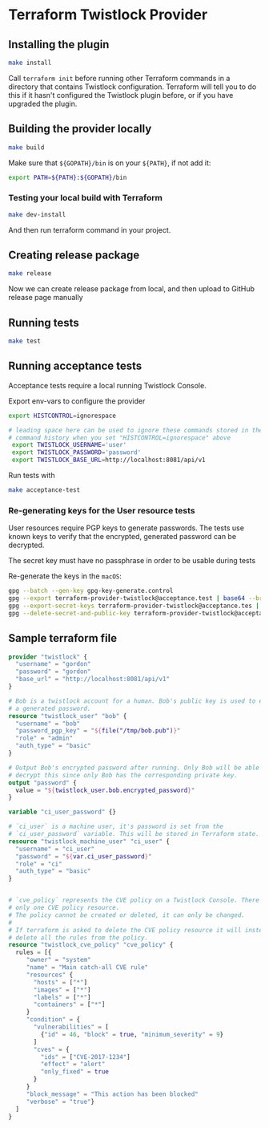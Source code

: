 # Terraform Twistlock Provider

## Installing the plugin

```bash
make install
```

Call `terraform init` before running other Terraform commands in a directory
that contains Twistlock configuration. Terraform will tell you to do this if it
hasn't configured the Twistlock plugin before, or if you have upgraded the
plugin.

## Building the provider locally

```bash
make build
```

Make sure that `${GOPATH}/bin` is on your `${PATH}`, if not add it:

```bash
export PATH=${PATH}:${GOPATH}/bin
```

### Testing your local build with Terraform

```bash
make dev-install
```

And then run terraform command in your project.

## Creating release package

```bash
make release
```

Now we can create release package from local, and then upload to GitHub
release page manually

## Running tests

```bash
make test
```

## Running acceptance tests

Acceptance tests require a local running Twistlock Console.

Export env-vars to configure the provider

```bash
export HISTCONTROL=ignorespace

# leading space here can be used to ignore these commands stored in the shell
# command history when you set "HISTCONTROL=ignorespace" above
 export TWISTLOCK_USERNAME='user'
 export TWISTLOCK_PASSWORD='password'
 export TWISTLOCK_BASE_URL=http://localhost:8081/api/v1
```

Run tests with

```bash
make acceptance-test
```

### Re-generating keys for the User resource tests

User resources require PGP keys to generate passwords. The tests use known keys
to verify that the encrypted, generated password can be decrypted.

The secret key must have no passphrase in order to be usable during tests

Re-generate the keys in the `macOS`:

```bash
gpg --batch --gen-key gpg-key-generate.control
gpg --export terraform-provider-twistlock@acceptance.test | base64 --break=76 > twistlock/testdata/test-gpg-keys/terraform.pub
gpg --export-secret-keys terraform-provider-twistlock@acceptance.tes | base64 --break=76 > twistlock/testdata/test-gpg-keys/terraform.priv
gpg --delete-secret-and-public-key terraform-provider-twistlock@acceptance.test
```

## Sample terraform file

```terraform
provider "twistlock" {
  "username" = "gordon"
  "password" = "gordon"
  "base_url" = "http://localhost:8081/api/v1"
}

# Bob is a twistlock account for a human. Bob's public key is used to encrypt
# a generated password.
resource "twistlock_user" "bob" {
  "username" = "bob"
  "password_pgp_key" = "${file("/tmp/bob.pub")}"
  "role" = "admin"
  "auth_type" = "basic"
}

# Output Bob's encrypted password after running. Only Bob will be able to
# decrypt this since only Bob has the corresponding private key.
output "password" {
  value = "${twistlock_user.bob.encrypted_password}"
}

variable "ci_user_password" {}

# `ci_user` is a machine user, it's password is set from the
# `ci_user_password` variable. This will be stored in Terraform state.
resource "twistlock_machine_user" "ci_user" {
  "username" = "ci_user"
  "password" = "${var.ci_user_password}"
  "role" = "ci"
  "auth_type" = "basic"
}


# `cve_policy` represents the CVE policy on a Twistlock Console. There can be
# only one CVE policy resource.
# The policy cannot be created or deleted, it can only be changed.
#
# If terraform is asked to delete the CVE policy resource it will instead
# delete all the rules from the policy.
resource "twistlock_cve_policy" "cve_policy" {
  rules = [{
     "owner" = "system"
     "name" = "Main catch-all CVE rule"
     "resources" {
       "hosts" = ["*"]
       "images" = ["*"]
       "labels" = ["*"]
       "containers" = ["*"]
     }
     "condition" = {
       "vulnerabilities" = [
         {"id" = 46, "block" = true, "minimum_severity" = 9}
       ]
       "cves" = {
         "ids" = ["CVE-2017-1234"]
         "effect" = "alert"
         "only_fixed" = true
       }
     }
     "block_message" = "This action has been blocked"
     "verbose" = "true"}
  ]
}
```
